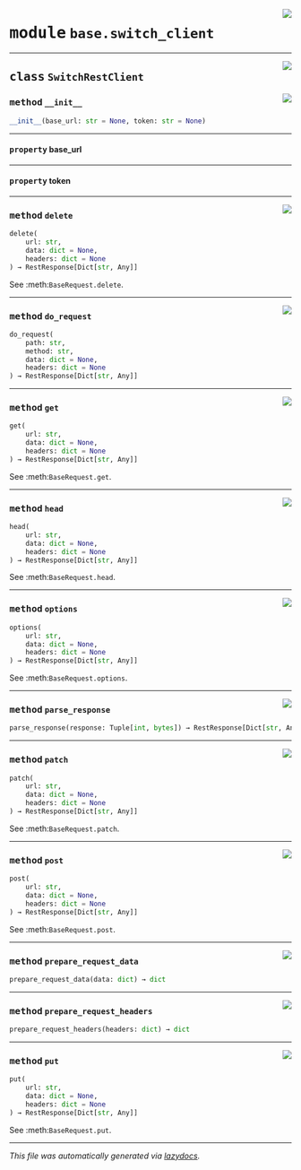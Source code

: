 <!-- markdownlint-disable -->

<a href="https://github.com/switchcollab/Switch-Bots-Python-Library/tree/main/src/switch/base/switch_client.py#L0"><img align="right" src="https://img.shields.io/badge/-source-cccccc?style=flat-square"/></a>

# <kbd>module</kbd> `base.switch_client`






---

<a href="https://github.com/switchcollab/Switch-Bots-Python-Library/tree/main/src/switch/base/switch_client.py#L10"><img align="right" src="https://img.shields.io/badge/-source-cccccc?style=flat-square"/></a>

## <kbd>class</kbd> `SwitchRestClient`




<a href="https://github.com/switchcollab/Switch-Bots-Python-Library/tree/main/src/switch/base/switch_client.py#L11"><img align="right" src="https://img.shields.io/badge/-source-cccccc?style=flat-square"/></a>

### <kbd>method</kbd> `__init__`

```python
__init__(base_url: str = None, token: str = None)
```






---

#### <kbd>property</kbd> base_url





---

#### <kbd>property</kbd> token







---

<a href="https://github.com/switchcollab/Switch-Bots-Python-Library/tree/main/src/switch/base/switch_client.py#L44"><img align="right" src="https://img.shields.io/badge/-source-cccccc?style=flat-square"/></a>

### <kbd>method</kbd> `delete`

```python
delete(
    url: str,
    data: dict = None,
    headers: dict = None
) → RestResponse[Dict[str, Any]]
```

See :meth:`BaseRequest.delete`. 

---

<a href="https://github.com/switchcollab/Switch-Bots-Python-Library/tree/main/src/switch/base/switch_client.py#L81"><img align="right" src="https://img.shields.io/badge/-source-cccccc?style=flat-square"/></a>

### <kbd>method</kbd> `do_request`

```python
do_request(
    path: str,
    method: str,
    data: dict = None,
    headers: dict = None
) → RestResponse[Dict[str, Any]]
```





---

<a href="https://github.com/switchcollab/Switch-Bots-Python-Library/tree/main/src/switch/base/switch_client.py#L32"><img align="right" src="https://img.shields.io/badge/-source-cccccc?style=flat-square"/></a>

### <kbd>method</kbd> `get`

```python
get(
    url: str,
    data: dict = None,
    headers: dict = None
) → RestResponse[Dict[str, Any]]
```

See :meth:`BaseRequest.get`. 

---

<a href="https://github.com/switchcollab/Switch-Bots-Python-Library/tree/main/src/switch/base/switch_client.py#L52"><img align="right" src="https://img.shields.io/badge/-source-cccccc?style=flat-square"/></a>

### <kbd>method</kbd> `head`

```python
head(
    url: str,
    data: dict = None,
    headers: dict = None
) → RestResponse[Dict[str, Any]]
```

See :meth:`BaseRequest.head`. 

---

<a href="https://github.com/switchcollab/Switch-Bots-Python-Library/tree/main/src/switch/base/switch_client.py#L56"><img align="right" src="https://img.shields.io/badge/-source-cccccc?style=flat-square"/></a>

### <kbd>method</kbd> `options`

```python
options(
    url: str,
    data: dict = None,
    headers: dict = None
) → RestResponse[Dict[str, Any]]
```

See :meth:`BaseRequest.options`. 

---

<a href="https://github.com/switchcollab/Switch-Bots-Python-Library/tree/main/src/switch/base/switch_client.py#L60"><img align="right" src="https://img.shields.io/badge/-source-cccccc?style=flat-square"/></a>

### <kbd>method</kbd> `parse_response`

```python
parse_response(response: Tuple[int, bytes]) → RestResponse[Dict[str, Any]]
```





---

<a href="https://github.com/switchcollab/Switch-Bots-Python-Library/tree/main/src/switch/base/switch_client.py#L48"><img align="right" src="https://img.shields.io/badge/-source-cccccc?style=flat-square"/></a>

### <kbd>method</kbd> `patch`

```python
patch(
    url: str,
    data: dict = None,
    headers: dict = None
) → RestResponse[Dict[str, Any]]
```

See :meth:`BaseRequest.patch`. 

---

<a href="https://github.com/switchcollab/Switch-Bots-Python-Library/tree/main/src/switch/base/switch_client.py#L36"><img align="right" src="https://img.shields.io/badge/-source-cccccc?style=flat-square"/></a>

### <kbd>method</kbd> `post`

```python
post(
    url: str,
    data: dict = None,
    headers: dict = None
) → RestResponse[Dict[str, Any]]
```

See :meth:`BaseRequest.post`. 

---

<a href="https://github.com/switchcollab/Switch-Bots-Python-Library/tree/main/src/switch/base/switch_client.py#L72"><img align="right" src="https://img.shields.io/badge/-source-cccccc?style=flat-square"/></a>

### <kbd>method</kbd> `prepare_request_data`

```python
prepare_request_data(data: dict) → dict
```





---

<a href="https://github.com/switchcollab/Switch-Bots-Python-Library/tree/main/src/switch/base/switch_client.py#L75"><img align="right" src="https://img.shields.io/badge/-source-cccccc?style=flat-square"/></a>

### <kbd>method</kbd> `prepare_request_headers`

```python
prepare_request_headers(headers: dict) → dict
```





---

<a href="https://github.com/switchcollab/Switch-Bots-Python-Library/tree/main/src/switch/base/switch_client.py#L40"><img align="right" src="https://img.shields.io/badge/-source-cccccc?style=flat-square"/></a>

### <kbd>method</kbd> `put`

```python
put(
    url: str,
    data: dict = None,
    headers: dict = None
) → RestResponse[Dict[str, Any]]
```

See :meth:`BaseRequest.put`. 




---

_This file was automatically generated via [lazydocs](https://github.com/ml-tooling/lazydocs)._
